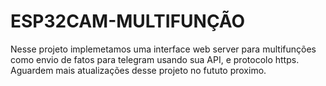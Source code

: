 # ESP32CAM-MULTIFUNÇÃO
Nesse projeto implemetamos uma interface web server para multifunções como envio de fatos para telegram usando sua API, e protocolo https. Aguardem mais atualizações desse projeto no fututo proximo.
